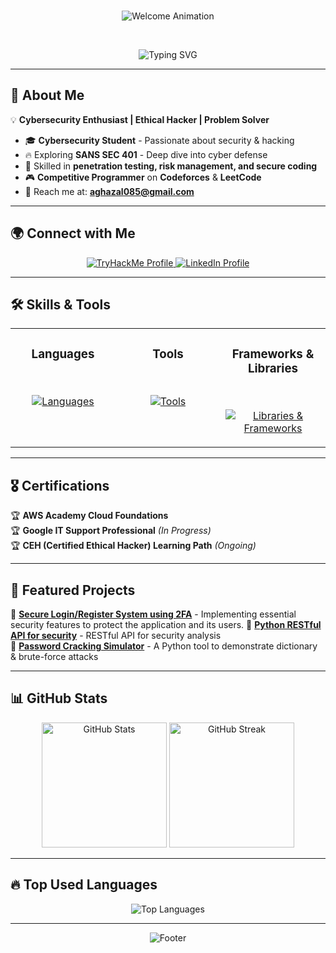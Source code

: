 <br>
<p align="center">
	<a>
		<img src="https://capsule-render.vercel.app/api?type=waving&height=250&color=gradient&text=Welcome!&fontAlignY=40&fontSize=50&fontColor=ffffff" alt="Welcome Animation"/>
	</a>
</p>
<br>

<p align="center">
	<a>
		<img src="https://readme-typing-svg.demolab.com?font=Brush+Script+MT&size=40&pause=900&color=EEF772E2&center=true&vCenter=true&random=false&width=600&height=59&lines=Hello+There!+👋;I'm+Ahmed+Ghazal;Cybersecurity+Student+🛡️;Always+Learning+New+Things!" alt="Typing SVG"/>
	</a>
</p>

---

## 🚀 About Me  

💡 **Cybersecurity Enthusiast | Ethical Hacker | Problem Solver**  

- 🎓 **Cybersecurity Student** - Passionate about security & hacking  
- 🔥 Exploring **SANS SEC 401** - Deep dive into cyber defense  
- 🎯 Skilled in **penetration testing, risk management, and secure coding**  
- 🎮 **Competitive Programmer** on **Codeforces** & **LeetCode**  
- 💌 Reach me at: **aghazal085@gmail.com**  

---

## 🌍 Connect with Me  

<p align="center">
	<a href="https://tryhackme.com/p/ghaza1" target="_blank">
		<img src="https://img.shields.io/badge/TryHackMe-212C42?style=for-the-badge&logo=tryhackme&logoColor=white" alt="TryHackMe Profile"/>
	</a>
	<a href="https://www.linkedin.com/in/ahmedghaza1" target="_blank">
		<img src="https://img.shields.io/badge/LinkedIn-0A66C2?style=for-the-badge&logo=linkedin&logoColor=white" alt="LinkedIn Profile"/>
	</a>
</p>

---

## 🛠️ Skills & Tools  

<table align="center">
	<tr>
		<td valign="top" width="33%">
			<h3 align="center">Languages</h3>
			<br>
			<p align="center"> 
				<a href="https://skillicons.dev">
					<img src="https://skillicons.dev/icons?i=cpp,python,html,css,js,dart,bash&perline=3" alt="Languages"/>
				</a>
			</p>
		</td>
		<td valign="top" width="33%">
			<h3 align="center">Tools</h3> 
			<br>
			<p align="center"> 
				<a href="https://skillicons.dev">
					<img src="https://skillicons.dev/icons?i=git,github,vscode,linux,notion,kali,docker&perline=3" alt="Tools"/>
				</a>
			</p>
		</td>
		<td valign="top" width="33%">
			<h3 align="center">Frameworks & Libraries</h3>
			<br>
			<p align="center"> 
				<a href="https://skillicons.dev">
					<img src="https://skillicons.dev/icons?i=flutter,nodejs,express&perline=3" alt="Libraries & Frameworks"/>
				</a>
			</p>
		</td>
	</tr>
</table>  

---

## 🎖️ Certifications  

🏆 **AWS Academy Cloud Foundations**  
🏆 **Google IT Support Professional** _(In Progress)_  
🏆 **CEH (Certified Ethical Hacker) Learning Path** _(Ongoing)_  

---

## 📂 Featured Projects  

🔹 **[Secure Login/Register System using 2FA](https://github.com/ghaza1/secure-login-register-system)** - Implementing essential security features to protect the application and its users.
🔹 **[Python RESTful API for security](https://github.com/ghaza1/security-api)** - RESTful API for security analysis  
🔹 **[Password Cracking Simulator](https://github.com/ghaza1/Password-Cracking-Simulator)** - A Python tool to demonstrate dictionary & brute-force attacks


---

## 📊 GitHub Stats  

<p align="center">
	<img src="https://github-readme-stats.vercel.app/api?username=ghaza1&theme=radical&show_icons=true&hide_border=true" alt="GitHub Stats" height="200px"/>
	<img src="https://streak-stats.demolab.com?user=ghaza1&theme=radical&hide_border=true" alt="GitHub Streak" height="200px"/>
</p>

---

## 🔥 Top Used Languages  

<p align="center">
	<img src="https://github-readme-stats.vercel.app/api/top-langs/?username=ghaza1&layout=compact&theme=radical&hide_border=true" alt="Top Languages"/>
</p>

---

<p align="center">
	<a>
		<img src="https://capsule-render.vercel.app/api?type=waving&height=150&color=gradient&section=footer" alt="Footer"/>
	</a>
</p>
